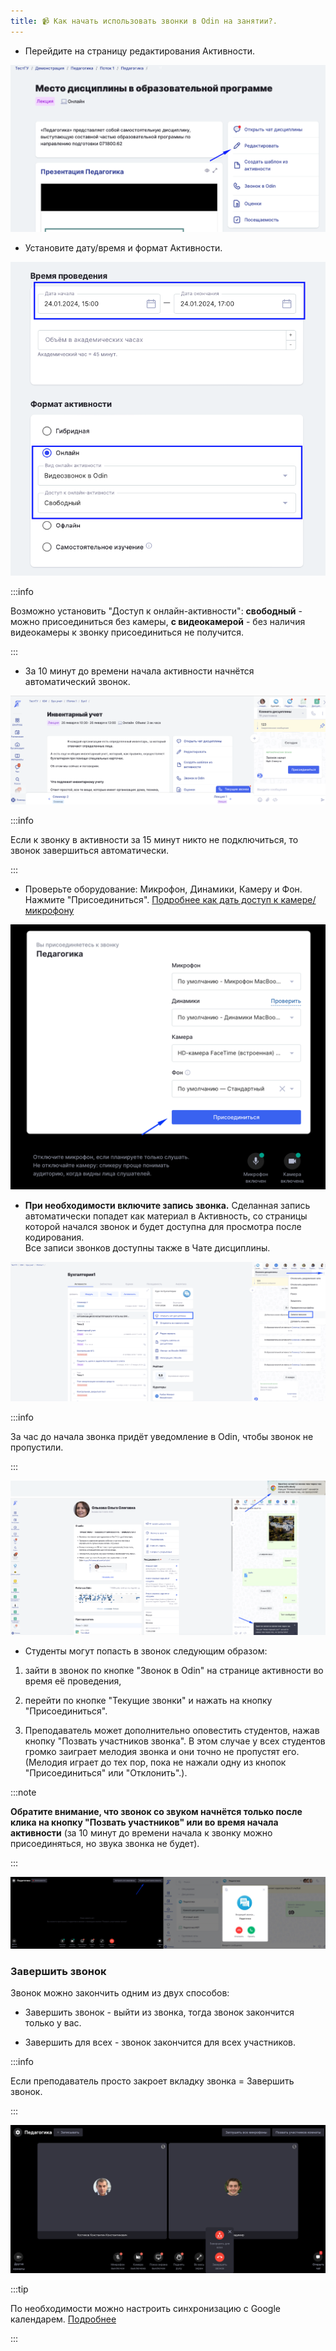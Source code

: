 ```yaml
---
title: 📹 Как начать использовать звонки в Odin на занятии?.
---
```


-  Перейдите на страницу редактирования  Активности.

![](<../../.gitbook/assets/image (184).png>)

-  Установите дату/время и формат Активности.

![](<../../.gitbook/assets/image (182).png>)

:::info 

Возможно установить "Доступ к онлайн-активности": **свободный** - можно присоединиться без камеры,  **с видеокамерой** - без наличия видеокамеры к звонку присоединиться не получится.

:::

-  За 10 минут до времени начала активности начнётся автоматический звонок.

![](<../../.gitbook/assets/image (195).png>)

:::info 

Если к звонку в активности за 15 минут никто не подключиться, то звонок завершиться автоматически.

:::

-  Проверьте оборудование: Микрофон, Динамики, Камеру и Фон. Нажмите "Присоединиться". [Подробнее как дать доступ к камере/микрофону](./../../kommunikaciya/videozvonki/kak-dat-dostup-k-kamere-i-mikrofonu-dlya-zvonkov-v-odin)

![](<../../.gitbook/assets/image (3) (3) (1).png>)

-  **При необходимости включите запись звонка.** Сделанная запись автоматически попадет как материал в Активность, со страницы которой начался звонок и будет доступна для просмотра после кодирования. \
   Все записи звонков доступны также в Чате дисциплины.

![](<../../.gitbook/assets/image (193).png>)

:::info 

За час до начала звонка придёт уведомление в Odin, чтобы звонок не пропустили.

:::

![](<../../.gitbook/assets/image (194).png>)

-  Студенты могут попасть в звонок следующим образом:

1. зайти в звонок по кнопке  "Звонок в Odin" на странице активности во время её проведения,

2. перейти по кнопке "Текущие звонки" и нажать на кнопку "Присоединиться".

3. Преподаватель может дополнительно оповестить студентов, нажав кнопку "Позвать участников звонка". В этом случае у всех студентов громко заиграет мелодия звонка и они точно не пропустят его. (Мелодия играет до тех пор, пока не нажали одну из кнопок "Присоединиться" или "Отклонить".).

:::note 

**Обратите внимание, что звонок со звуком начнётся только после клика на кнопку "Позвать участников" или во время начала активности** (за 10 минут до времени начала к звонку можно присоединяться, но звука звонка не будет).

:::

![](<../../.gitbook/assets/image (5) (1) (2).png>)

### Завершить звонок

Звонок можно закончить одним из двух способов:

-  Завершить звонок - выйти из звонка, тогда звонок закончится только у вас.

-  Завершить для всех -  звонок закончится для всех участников.

:::info 

Если преподаватель просто закроет вкладку звонка = Завершить звонок.

:::

![](<../../.gitbook/assets/image (3) (1) (1) (2) (1).png>)

:::tip 

По необходимости можно настроить синхронизацию с  Google календарем. [Подробнее](./../nastroika-sinkhronizacii-s-google-kalendarem)

:::